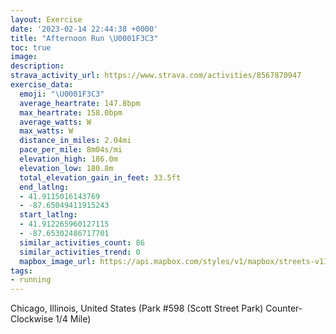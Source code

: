 ```yaml
---
layout: Exercise
date: '2023-02-14 22:44:38 +0000'
title: "Afternoon Run \U0001F3C3"
toc: true
image:
description:
strava_activity_url: https://www.strava.com/activities/8567870947
exercise_data:
  emoji: "\U0001F3C3"
  average_heartrate: 147.8bpm
  max_heartrate: 158.0bpm
  average_watts: W
  max_watts: W
  distance_in_miles: 2.04mi
  pace_per_mile: 8m04s/mi
  elevation_high: 186.0m
  elevation_low: 180.8m
  total_elevation_gain_in_feet: 33.5ft
  end_latlng:
  - 41.9115016143769
  - -87.65049411915243
  start_latlng:
  - 41.912265960127115
  - -87.65302486717701
  similar_activities_count: 86
  similar_activities_trend: 0
  mapbox_image_url: https://api.mapbox.com/styles/v1/mapbox/streets-v11/static/path-5+787af2-1.0(g%7Bx~Fjl~uOAuBBKjB_Dd%40%7B%40DMImFBMV%40%40aCCqLEkCBsBAsALSVWHIPIf%40%40NCLBBPBp%40AzDDb%40NTRN%7C%40%3F%60%40C%5COHIFUD%5D%40YEoCO_%40_%40SQCkAHSHMLGPCTBlAAxA%40RDLLPNJJBX%3Ft%40EPCNIR%5DHw%40Ci%40E%5BC%7B%40Ia%40QSSKe%40Aq%40%40OFKFKRI%60%40Bn%40%40vBBXPTPJPFP%3Fv%40ENCVSJWD%5D%40k%40EuBE%5BOSQK_%40GS%40q%40DSHMLK%5EAzA%40bAHn%40RVNJL%40j%40%3Fh%40ENILODMHi%40%3FcBAo%40Ga%40MSKGa%40Iq%40Au%40%40UCUQGAkBJKN%5BHCHBlBAVG%60%40FdFPr%40%40%5CChADfECZBbBA%60C),pin-s-s+e5b22e(-87.65142,41.91172),pin-s-f+89ae00(-87.64882,41.91100000000001)/auto/800x800?access_token=pk.eyJ1Ijoiam9zaGJlY2ttYW4iLCJhIjoiY205eWR2aDd1MWZ6djJrbXc4a3M0bWZleiJ9.XiG9OWkNcZk2QzjJbxLB4A
tags:
- running
---
```




Chicago, Illinois, United States (Park #598 (Scott Street Park) Counter-Clockwise 1/4 Mile)
